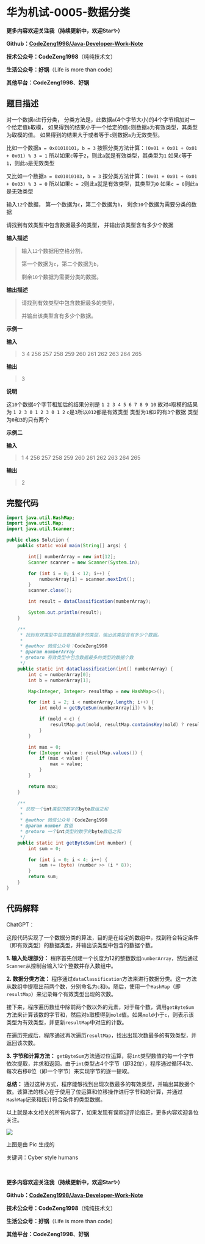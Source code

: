 # 华为机试-0005-数据分类



**更多内容欢迎关注我（持续更新中，欢迎Star✨）**

**Github：[CodeZeng1998/Java-Developer-Work-Note](https://github.com/CodeZeng1998/Java-Developer-Work-Note)**

**技术公众号：CodeZeng1998**（纯纯技术文）

**生活公众号：好锅**（Life is more than code）

**其他平台：CodeZeng1998**、**好锅**





## 题目描述

对一个数据`a`进行分类，
分类方法是，此数据`a`(4个字节大小)的4个字节相加对一个给定值`b`取模，
如果得到的结果小于一个给定的值`c`则数据`a`为有效类型，其类型为取模的值。
如果得到的结果大于或者等于`c`则数据`a`为无效类型。

比如一个数据`a = 0x01010101`，`b = 3`
按照分类方法计算：`(0x01 + 0x01 + 0x01 + 0x01) % 3 = 1`
所以如果`c`等于`2`，则此`a`就是有效类型，其类型为`1`
如果`c`等于`1`，则此`a`是无效类型

又比如一个数据`a = 0x01010103`，`b = 3`
按分类方法计算：`(0x01 + 0x01 + 0x01 + 0x03) % 3 = 0`
所以如果`c = 2`则此`a`就是有效类型，其类型为`0`
如果`c = 0`则此`a`是无效类型

输入`12`个数据，
第一个数据为`c`，第二个数据为`b`，
剩余`10`个数据为需要分类的数据

请找到有效类型中包含数据最多的类型，
并输出该类型含有多少个数据



**输入描述**

> 输入`12`个数据用空格分割，
>
> 第一个数据为`c`，第二个数据为`b`，
>
> 剩余`10`个数据为需要分类的数据。



**输出描述**

> 请找到有效类型中包含数据最多的类型，
>
> 并输出该类型含有多少个数据。



**示例一**

**输入**

> 3 4 256 257 258 259 260 261 262 263 264 265

**输出**

> 3



**说明**

这`10`个数据`4`个字节相加后的结果分别是
`1 2 3 4 5 6 7 8 9 10`
故对`4`取模的结果为
`1 2 3 0 1 2 3 0 1 2`
`c`是`3`所以`012`都是有效类型
类型为`1`和`2`的有`3`个数据
类型为`0`和`3`的只有两个



**示例二**

**输入**

> 1 4 256 257 258 259 260 261 262 263 264 265

**输出**

> 2





## 完整代码

```java
import java.util.HashMap;
import java.util.Map;
import java.util.Scanner;

public class Solution {
    public static void main(String[] args) {

        int[] numberArray = new int[12];
        Scanner scanner = new Scanner(System.in);

        for (int i = 0; i < 12; i++) {
            numberArray[i] = scanner.nextInt();
        }
        scanner.close();

        int result = dataClassification(numberArray);

        System.out.println(result);
    }

    /**
     * 找到有效类型中包含数据最多的类型，输出该类型含有多少个数据。
     *
     * @author 微信公众号：CodeZeng1998
     * @param numberArray
     * @return 有效类型中包含数据最多的类型的数据个数
     */
    public static int dataClassification(int[] numberArray) {
        int c = numberArray[0];
        int b = numberArray[1];

        Map<Integer, Integer> resultMap = new HashMap<>();

        for (int i = 2; i < numberArray.length; i++) {
            int mold = getByteSum(numberArray[i]) % b;

            if (mold < c) {
                resultMap.put(mold, resultMap.containsKey(mold) ? resultMap.get(mold) + 1 : 1);
            }
        }

        int max = 0;
        for (Integer value : resultMap.values()) {
            if (max < value) {
                max = value;
            }
        }

        return max;
    }

    /**
     * 获取一个int类型的数字的byte数组之和
     *
     * @author 微信公众号：CodeZeng1998
     * @param number 数值
     * @return 一个int类型的数字的byte数组之和
     */
    public static int getByteSum(int number) {
        int sum = 0;

        for (int i = 0; i < 4; i++) {
            sum += (byte) (number >> (i * 8));
        }
        return sum;
    }
}
```







## 代码解释

ChatGPT：

这段代码实现了一个数据分类的算法，目的是在给定的数组中，找到符合特定条件（即有效类型）的数据类型，并输出该类型中包含的数据个数。

**1. 输入处理部分：** 程序首先创建一个长度为12的整数数组`numberArray`，然后通过`Scanner`从控制台输入12个整数并存入数组中。

**2. 数据分类方法：** 程序通过`dataClassification`方法来进行数据分类。这一方法从数组中提取出前两个数，分别命名为`c`和`b`。随后，使用一个`HashMap`（即`resultMap`）来记录每个有效类型出现的次数。

接下来，程序遍历数组中除前两个数以外的元素，对于每个数，调用`getByteSum`方法来计算该数的字节和，然后对`b`取模得到`mold`值。如果`mold`小于`c`，则表示该类型为有效类型，并更新`resultMap`中对应的计数。

在遍历完成后，程序通过再次遍历`resultMap`，找出出现次数最多的有效类型，并返回该次数。

**3. 字节和计算方法：** `getByteSum`方法通过位运算，将`int`类型数值的每一个字节依次提取，并求和返回。由于`int`类型占4个字节（即32位），程序通过循环4次、每次右移8位（即一个字节）来实现字节的逐一提取。

**总结：** 通过这种方式，程序能够找到出现次数最多的有效类型，并输出其数据个数。该算法的核心在于使用了位运算和位移操作进行字节和的计算，并通过`HashMap`记录和统计符合条件的类型数据。







以上就是本文相关的所有内容了，如果发现有误欢迎评论指正，更多内容欢迎各位关注。

![](https://github.com/CodeZeng1998/Java-Developer-Work-Note/blob/main/Algorithm/Others/image/%E5%8D%8E%E4%B8%BA%E6%9C%BA%E8%AF%95-0005-%E6%95%B0%E6%8D%AE%E5%88%86%E7%B1%BB.png?raw=true)

上图是由 Pic 生成的

关键词：Cyber style humans

<br/>

**更多内容欢迎关注我（持续更新中，欢迎Star✨）**

**Github：[CodeZeng1998/Java-Developer-Work-Note](https://github.com/CodeZeng1998/Java-Developer-Work-Note)**

**技术公众号：CodeZeng1998**（纯纯技术文）

**生活公众号：好锅**（Life is more than code）

**其他平台：CodeZeng1998**、**好锅**
